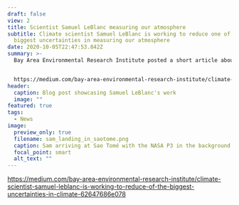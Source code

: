 ```yaml
---
draft: false
view: 2
title: Scientist Samuel LeBlanc measuring our atmosphere
subtitle: Climate scientist Samuel LeBlanc is working to reduce one of the
  biggest uncertainties in measuring our atmosphere
date: 2020-10-05T22:47:53.842Z
summary: >-
  Bay Area Environmental Research Institute posted a short article about Sam:


  https://medium.com/bay-area-environmental-research-institute/climate-scientist-samuel-leblanc-is-working-to-reduce-of-the-biggest-uncertainties-in-climate-62647686e078
header:
  caption: Blog post showcasing Samuel LeBlanc's work
  image: ""
featured: true
tags:
  - News
image:
  preview_only: true
  filename: sam_landing_in_saotome.png
  caption: Sam arriving at Sao Tomé with the NASA P3 in the background
  focal_point: smart
  alt_text: ""
---
```

https://medium.com/bay-area-environmental-research-institute/climate-scientist-samuel-leblanc-is-working-to-reduce-of-the-biggest-uncertainties-in-climate-62647686e078